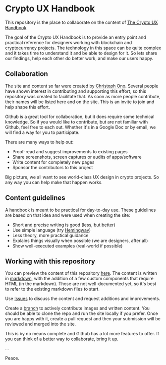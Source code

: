 # Crypto UX Handbook

This repository is the place to collaborate on the content of [The Crypto UX Handbook](https://www.cryptouxhandbook.com/).

The goal of the Crypto UX Handbook is to provide an entry point and practical reference for designers working with blockchain and cryptocurrency projects. The technology in this space can be quite complex and it takes time to understand it and be able to design for it. So lets share our findings, help each other do better work, and make our users happy.

## Collaboration

The site and content so far were created by [Christoph Ono](https://github.com/GBKS). Several people have shown interest in contributing and supporting this effort, so this repository was created to facilitate that. As soon as more people contribute, their names will be listed here and on the site. This is an invite to join and help shape this effort.

Github is a great tool for collaboration, but it does require some technical knowledge. So if you would like to contribute, but are not familiar with Github, feel free to each out. Whether it's in a Google Doc or by email, we will find a way for you to participate. 

There are many ways to help out:

- Proof-read and suggest improvements to existing pages
- Share screenshots, screen captures or audits of apps/software
- Write content for completely new pages
- Sponsor the contributors to this project

Big picture, we all want to see world-class UX design in crypto projects. So any way you can help make that happen works.

## Content guidelines

A handbook is meant to be practical for day-to-day use. These guidelines are based on that idea and were used when creating the site:

- Short and precise writing is good (less, but better)
- Use simple language (try [Hemingway](http://www.hemingwayapp.com))
- Less theory, more practical guidance
- Explains things visually when possible (we are designers, after all)
- Show well-executed examples (real-world if possible)

## Working with this repository

You can preview the content of this repository [here](https://gbks.github.io/crypto-ux-handbook/). The content is written in [markdown](https://daringfireball.net/projects/markdown/), with the addition of a few custom components that require HTML (in the markdown). Those are not well-documented yet, so it's best to refer to the existing markdown files to start.

Use [Issues](https://github.com/GBKS/crypto-ux-handbook/issues) to discuss the content and request additions and improvements.

Create a [branch](https://github.com/GBKS/crypto-ux-handbook/branches) to actively contribute images and written content. You should be able to clone the repo and run the site locally if you prefer. Once you are happy with it, create a pull request and then your submission will be reviewed and merged into the site.

This is by no means complete and Github has a lot more features to offer. If you can think of a better way to collaborate, bring it up.

...

Peace.
